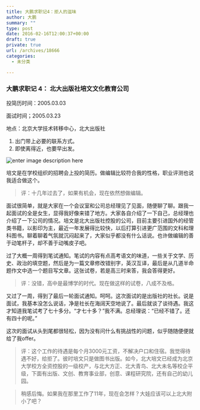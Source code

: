```yaml
---
title: 大鹏求职记4：拒人的滋味
author: 大鹏
summary: ""
type: post
date: 2016-02-16T12:00:37+00:00
draft: true
private: true
url: /archives/18666
categories:
  - 未分类

---
```

### 大鹏求职记 4： 北大出版社培文文化教育公司

投简历时间：2005.03.03
  
面试时间；2005.03.23
  
地点：北京大学技术转移中心，北大出版社

  1. 出门带上必要的联系方式。
  2. 即使离得近，也要早出发。

![enter image description here][1]

培文是在学校组织的招聘会上投的简历。做编辑比较符合我的性格，职业评测也说我适合做这个。

> 评：十几年过去了，如果有机会，现在依然想做编辑。

面试很简单，就是大家在一个会议室和公司总经理见了见面，随便聊了聊。跟我一起面试的全是女生，显得我好像来错了地方。大家各自介绍了一下自己，总经理也介绍了一下公司的情况。培文是北大出版社控股的公司，目前主要引进国外的经管类书籍，以影印为主，最近一年发展得比较快，以后打算引进更广范围的文科和理科图书。聊着聊着气氛就沉闷起来了，大家似乎都没有什么话说。也许做编辑的善于动笔杆子，却不善于动嘴皮子吧。

过了大概一周得到笔试通知。笔试的内容有点高考语文的味道，一些关于文学、历史、政治的填空题，然后是为一篇文章修改错别字，英汉互译，最后是从几道半命题作文中选一个题目写文章。这张试卷，若是高三时来答，我会答得更好。

> 评：没错，高中是最博学的时代。现在做这样的试卷，八成不及格。

又过了一周，得到了最后一轮面试通知。呵呵。这次面试的是出版社的社长。说是面试，我基本没怎么说话，净是社长在海阔天空地说了。最后就谈了谈待遇。我这才知道我笔试考了七十多分。“才七十多？”我不满。总经理说：“已经不错了。还有四十的呢。”

这次的面试从头到尾都很轻松，因为没有问什么有挑战性的问题，似乎随随便便就给了我offer。

> 评：这个工作的待遇是每个月3000元工资，不解决户口和住宿。我觉得待遇不好，给拒了。彼时培文只是做图书出版。如今，北大培文已经成为北京大学校方全资控股的一级校产，与北大方正、北大青鸟、北大未名等校企平级，下面有出版、文创、教育事业部，创意、课程研究院，还有自己的幼儿园。
    
> 稍感后悔。如果我在那里工作了11年，现在会怎样？大娃应该可以上北大附小了吧？

 [1]: http://file.fwjia.com:88/d/file/2013-11-16/883178c79fdf7fbe248023898d00653f.jpg
